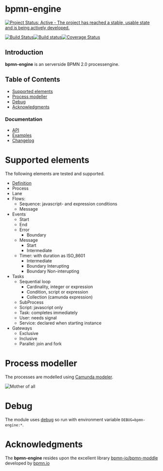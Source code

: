 bpmn-engine
===========

[![Project Status: Active - The project has reached a stable, usable state and is being actively developed.](http://www.repostatus.org/badges/latest/active.svg)](http://www.repostatus.org/#active)

[![Build Status](https://travis-ci.org/paed01/bpmn-engine.svg?branch=master)](https://travis-ci.org/paed01/bpmn-engine)[![Build status](https://ci.appveyor.com/api/projects/status/670n39fivq1g3nu5/branch/master?svg=true)](https://ci.appveyor.com/project/paed01/bpmn-engine/branch/master)[![Coverage Status](https://coveralls.io/repos/github/paed01/bpmn-engine/badge.svg?branch=master)](https://coveralls.io/github/paed01/bpmn-engine?branch=master)

## Introduction
**bpmn-engine** is an serverside BPMN 2.0 processengine.

## Table of Contents
- [Supported elements](#supported-elements)
- [Process modeller](#process-modeller)
- [Debug](#debug)
- [Acknowledgments](#acknowledgments)

### Documentation
- [API](/API.md)
- [Examples](/docs/Examples.md)
- [Changelog](/Changelog.md)

# Supported elements

The following elements are tested and supported.

- [Definition](/docs/Definition.md)
- Process
- Lane
- Flows:
  - Sequence: javascript- and expression conditions
  - Message
- Events
  - Start
  - End
  - Error
    - Boundary
  - Message
    - Start
    - Intermediate
  - Timer: with duration as ISO_8601
    - Intermediate
    - Boundary Interupting
    - Boundary Non-interupting
- Tasks
  - Sequential loop
    - Cardinality, integer or expression
    - Condition, script or expression
    - Collection (camunda expression)
  - SubProcess
  - Script: javascript only
  - Task: completes immediately
  - User: needs signal
  - Service: declared when starting instance
- Gateways
  - Exclusive
  - Inclusive
  - Parallel: join and fork

# Process modeller

The processes are modelled using [Camunda modeler](https://camunda.org/bpmn/tool/).

![Mother of all](https://raw.github.com/paed01/bpmn-engine/master/images/mother-of-all.png)

# Debug

The module uses [debug](github.com/visionmedia/debug) so run with environment variable `DEBUG=bpmn-engine:*`.

# Acknowledgments

The **bpmn-engine** resides upon the excellent library [bpmn-io/bpmn-moddle](https://github.com/bpmn-io/bpmn-moddle) developed by [bpmn.io](http://bpmn.io/)
